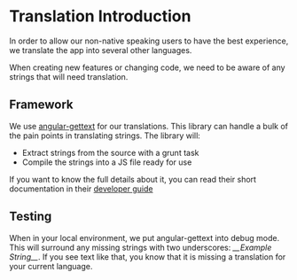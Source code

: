 # Translation Introduction

In order to allow our non-native speaking users to have the best experience, we translate the app into several other languages.

When creating new features or changing code, we need to be aware of any strings that will need translation.



## Framework

We use [angular-gettext](http://angular-gettext.rocketeer.be/) for our translations. This library can handle a bulk of the pain points in translating strings. The library will:

- Extract strings from the source with a grunt task
- Compile the strings into a JS file ready for use

If you want to know the full details about it, you can read their short documentation in their [developer guide](http://angular-gettext.rocketeer.be/dev-guide/)



## Testing

When in your local environment, we put angular-gettext into debug mode. This will surround any missing strings with two underscores: _\_\_Example String\_\__. If you see text like that, you know that it is missing a translation for your current language.
